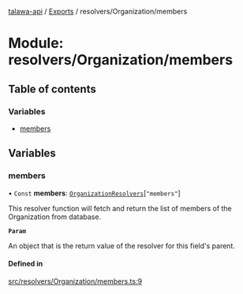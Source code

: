 [talawa-api](../README.md) / [Exports](../modules.md) / resolvers/Organization/members

# Module: resolvers/Organization/members

## Table of contents

### Variables

- [members](resolvers_Organization_members.md#members)

## Variables

### members

• `Const` **members**: [`OrganizationResolvers`](types_generatedGraphQLTypes.md#organizationresolvers)[``"members"``]

This resolver function will fetch and return the list of members of the Organization from database.

**`Param`**

An object that is the return value of the resolver for this field's parent.

#### Defined in

[src/resolvers/Organization/members.ts:9](https://github.com/PalisadoesFoundation/talawa-api/blob/1bb35e9/src/resolvers/Organization/members.ts#L9)
